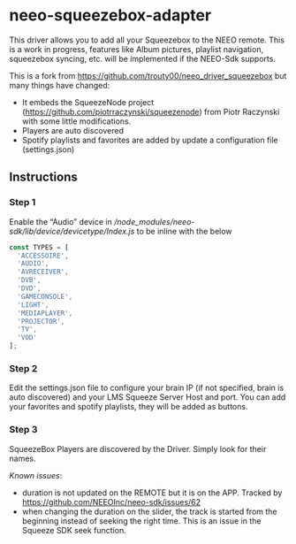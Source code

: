 ﻿# neeo-squeezebox-adapter

This driver allows you to add all your Squeezebox to the NEEO remote. This is a work in progress, features like Album pictures, playlist navigation, squeezebox syncing, etc. will be implemented if the NEEO-Sdk supports. 

This is a fork from https://github.com/trouty00/neeo_driver_squeezebox but many things have changed:

* It embeds the SqueezeNode project (https://github.com/piotrraczynski/squeezenode) from Piotr Raczynski with some little modifications.
* Players are auto discovered
* Spotify playlists and favorites are added by update a configuration file (settings.json)


## Instructions
### Step 1
Enable the “Audio” device in */node_modules/neeo-sdk/lib/device/devicetype/Index.js* to be inline with the below

``` javascript
const TYPES = [
  'ACCESSOIRE',
  'AUDIO',
  'AVRECEIVER',
  'DVB',
  'DVD',
  'GAMECONSOLE',
  'LIGHT',
  'MEDIAPLAYER',
  'PROJECTOR',
  'TV',
  'VOD'
];
```

### Step 2
Edit the settings.json file to configure your brain IP (if not specified, brain is auto discovered) and your LMS Squeeze Server Host and port. 
You can add your favorites and spotify playlists, they will be added as buttons. 

### Step 3
SqueezeBox Players are discovered by the Driver. Simply look for their names.

*Known issues*: 
- duration is not updated on the REMOTE but it is on the APP. Tracked by https://github.com/NEEOInc/neeo-sdk/issues/62
- when changing the duration on the slider, the track is started from the beginning instead of seeking the right time. This is an issue in the Squeeze SDK seek function.